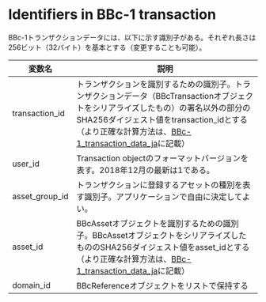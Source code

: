 Identifiers in BBc-1 transaction
========

BBc-1トランザクションデータには、以下に示す識別子がある。それぞれ長さは256ビット（32バイト）を基本とする（変更することも可能）。

| 変数名         | 説明                                                         |
| -------------- | ------------------------------------------------------------ |
| transaction_id | トランザクションを識別するための識別子。トランザクションデータ（BBcTransactionオブジェクトをシリアライズしたもの）の署名以外の部分のSHA256ダイジェスト値をtransaction_idとする（より正確な計算方法は、[BBc-1_transaction_data_ja](./BBc-1_transaction_data_ja)に記載） |
| user_id        | Transaction objectのフォーマットバージョンを表す。2018年12月の最新は1である。 |
| asset_group_id | トランザクションに登録するアセットの種別を表す識別子。アプリケーションで自由に決定してよい。 |
| asset_id       | BBcAssetオブジェクトを識別するための識別子。BBcAssetオブジェクトをシリアライズしたもののSHA256ダイジェスト値をasset_idとする（より正確な計算方法は、[BBc-1_transaction_data_ja](./BBc-1_transaction_data_ja)に記載） |
| domain_id      | BBcReferenceオブジェクトをリストで保持する                   |

